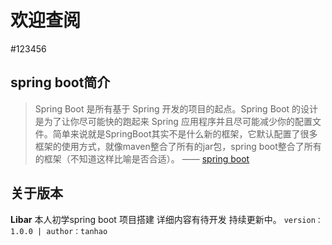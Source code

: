 # 欢迎查阅
#123456
## spring boot简介
>Spring Boot 是所有基于 Spring 开发的项目的起点。Spring Boot 的设计是为了让你尽可能快的跑起来 Spring 应用程序并且尽可能减少你的配置文件。简单来说就是SpringBoot其实不是什么新的框架，它默认配置了很多框架的使用方式，就像maven整合了所有的jar包，spring boot整合了所有的框架（不知道这样比喻是否合适）。
—— [spring boot](https://spring.io/projects/spring-boot)

## 关于版本
**Libar** 本人初学spring boot 项目搭建 详细内容有待开发 持续更新中。
```version：1.0.0 | author：tanhao``` 
